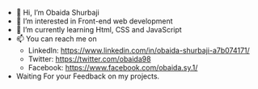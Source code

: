 - 👋 Hi, I’m Obaida Shurbaji
- 👀 I’m interested in Front-end web development
- 🌱 I’m currently learning Html, CSS and JavaScript
- 📫 You can reach me on 
  - LinkedIn: https://www.linkedin.com/in/obaida-shurbaji-a7b074171/
  - Twitter: https://twitter.com/obaida98
  - Facebook: https://www.facebook.com/obaida.sy.1/
 - Waiting For your Feedback on my projects.
  

<!---
obaidash99/obaidash99 is a ✨ special ✨ repository because its `README.md` (this file) appears on your GitHub profile.
You can click the Preview link to take a look at your changes.
--->
